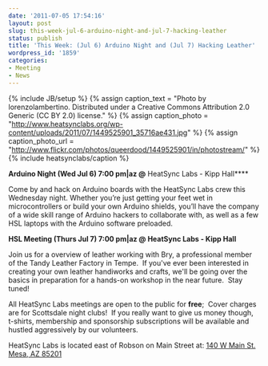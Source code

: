 ```yaml
---
date: '2011-07-05 17:54:16'
layout: post
slug: this-week-jul-6-arduino-night-and-jul-7-hacking-leather
status: publish
title: 'This Week: (Jul 6) Arduino Night and (Jul 7) Hacking Leather'
wordpress_id: '1859'
categories:
- Meeting
- News
---
```


{% include JB/setup %}
{% assign caption_text = "Photo by lorenzolambertino.  Distributed under a Creative Commons Attribution 2.0 Generic (CC BY 2.0) license." %}
{% assign caption_photo = "http://www.heatsynclabs.org/wp-content/uploads/2011/07/1449525901_35716ae431.jpg" %}
{% assign caption_photo_url = "http://www.flickr.com/photos/queerdood/1449525901/in/photostream/" %}
{% include heatsynclabs/caption %}

**Arduino Night (Wed Jul 6) 7:00 pm|az @** HeatSync Labs - Kipp Hall****

Come by and hack on Arduino boards with the HeatSync Labs crew this Wednesday night. Whether you’re just getting your feet wet in microcontrollers or build your own Arduino shields, you’ll have the company of a wide skill range of Arduino hackers to collaborate with, as well as a few HSL laptops with the Arduino software preloaded.

**HSL Meeting (Thurs Jul 7) 7:00 pm|az @ HeatSync Labs - Kipp Hall**

Join us for a overview of leather working with Bry, a professional member of the Tandy Leather Factory in Tempe.  If you've ever been interested in creating your own leather handiworks and crafts, we'll be going over the basics in preparation for a hands-on workshop in the near future.  Stay tuned!

All HeatSync Labs meetings are open to the public for **free**;  Cover charges are for Scottsdale night clubs!  If you really want to give us money though, t-shirts, membership and sponsorship subscriptions will be available and hustled aggressively by our volunteers.

HeatSync Labs is located east of Robson on Main Street at:
[140 W Main St.
Mesa, AZ 85201](http://maps.google.com/maps?f=q&source=s_q&hl=en&geocode=&q=140+w+main+st.+mesa,+az&aq=&sll=37.0625,-95.677068&sspn=34.945679,76.464844&ie=UTF8&hq=&hnear=140+W+Main+St,+Mesa,+Arizona+85201&ll=33.415289,-111.835499&spn=0.000795,0.001167&t=h&z=20)
